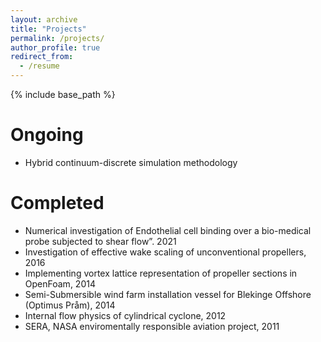 ```yaml
---
layout: archive
title: "Projects"
permalink: /projects/
author_profile: true
redirect_from:
  - /resume
---
```


{% include base_path %}

Ongoing
======
* Hybrid continuum-discrete simulation methodology

Completed
======
* Numerical investigation of Endothelial cell binding over a bio-medical probe subjected to shear flow”. 2021
* Investigation of effective wake scaling of unconventional propellers, 2016
* Implementing vortex lattice representation of propeller sections in OpenFoam, 2014
* Semi-Submersible wind farm installation vessel for Blekinge Offshore (Optimus Pråm), 2014
* Internal flow physics of cylindrical cyclone, 2012
* SERA, NASA enviromentally responsible aviation project, 2011
